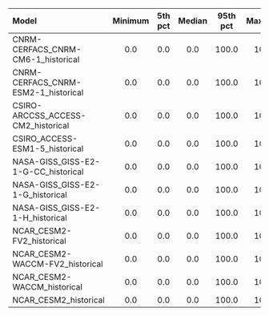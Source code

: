 Model | Minimum | 5th pct | Median | 95th pct | Maximum
 :-- |  :--:  |  :--:  |  :--:  |  :--:  |  :--: 
CNRM-CERFACS_CNRM-CM6-1_historical | 0.0 | 0.0 | 0.0 | 100.0 | 100.0
CNRM-CERFACS_CNRM-ESM2-1_historical | 0.0 | 0.0 | 0.0 | 100.0 | 100.0
CSIRO-ARCCSS_ACCESS-CM2_historical | 0.0 | 0.0 | 0.0 | 100.0 | 100.0
CSIRO_ACCESS-ESM1-5_historical | 0.0 | 0.0 | 0.0 | 100.0 | 100.0
NASA-GISS_GISS-E2-1-G-CC_historical | 0.0 | 0.0 | 0.0 | 100.0 | 100.0
NASA-GISS_GISS-E2-1-G_historical | 0.0 | 0.0 | 0.0 | 100.0 | 100.0
NASA-GISS_GISS-E2-1-H_historical | 0.0 | 0.0 | 0.0 | 100.0 | 100.0
NCAR_CESM2-FV2_historical | 0.0 | 0.0 | 0.0 | 100.0 | 100.0
NCAR_CESM2-WACCM-FV2_historical | 0.0 | 0.0 | 0.0 | 100.0 | 100.0
NCAR_CESM2-WACCM_historical | 0.0 | 0.0 | 0.0 | 100.0 | 100.0
NCAR_CESM2_historical | 0.0 | 0.0 | 0.0 | 100.0 | 100.0

